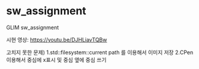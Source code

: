 # sw_assignment
 GLIM sw_assignment

시현 영상: https://youtu.be/DJHLiavTQBw

고치지 못한 문제)
1.std::filesystem::current path 를 이용해서 이미지 저장
2.CPen 이용해서 중심에 x표시 및 중심 옆에 중심 쓰기
